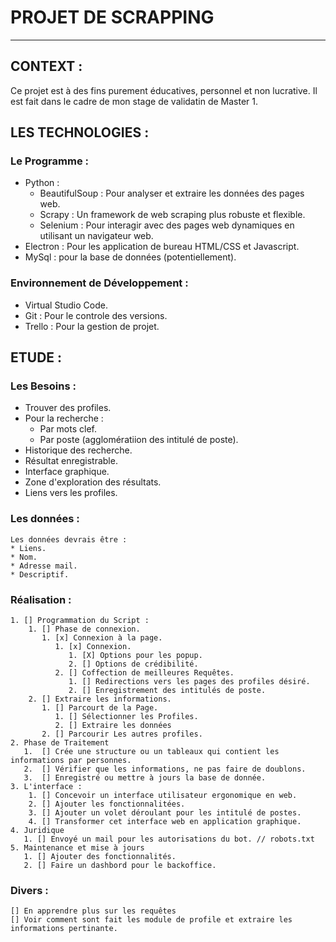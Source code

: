# PROJET DE SCRAPPING
---

## CONTEXT :
  Ce projet est à des fins purement éducatives, personnel et non lucrative. Il est fait dans le cadre de mon stage de validatin de Master 1.

## LES TECHNOLOGIES :
  ### Le Programme :
  + Python : 
    + BeautifulSoup : Pour analyser et extraire les données des pages web.
    + Scrapy : Un framework de web scraping plus robuste et flexible.
    + Selenium : Pour interagir avec des pages web dynamiques en utilisant un navigateur web.
  + Electron : Pour les application de bureau HTML/CSS et Javascript.
  + MySql : pour la base de données (potentiellement).

  ### Environnement de Développement :
  - Virtual Studio Code.
  - Git : Pour le controle des versions.
  - Trello : Pour la gestion de projet.

## ETUDE :
  ### Les Besoins :
  * Trouver des profiles.
  * Pour la recherche :
    * Par mots clef.
    * Par poste (agglomératiion des intitulé de poste).
  * Historique des recherche.
  * Résultat enregistrable.
  * Interface graphique.
  * Zone d'exploration des résultats.
  * Liens vers les profiles.
  
  ### Les données :
    Les données devrais être :
    * Liens.
    * Nom.
    * Adresse mail.
    * Descriptif.

  ### Réalisation :
    1. [] Programmation du Script :
        1. [] Phase de connexion.
           1. [x] Connexion à la page.
              1. [x] Connexion.
                 1. [X] Options pour les popup.
                 2. [] Options de crédibilité.
              2. [] Coffection de meilleures Requêtes.
                 1. [] Redirections vers les pages des profiles désiré.
                 2. [] Enregistrement des intitulés de poste. 
        2. [] Extraire les informations.
           1. [] Parcourt de la Page.
              1. [] Sélectionner les Profiles.
              2. [] Extraire les données
           2. [] Parcourir Les autres profiles. 
    2. Phase de Traitement
       1.  [] Crée une structure ou un tableaux qui contient les informations par personnes.
       2.  [] Vérifier que les informations, ne pas faire de doublons.
       3.  [] Enregistré ou mettre à jours la base de donnée.
    3. L'interface :
        1. [] Concevoir un interface utilisateur ergonomique en web. 
        2. [] Ajouter les fonctionnalitées.
        3. [] Ajouter un volet déroulant pour les intitulé de postes.
        4. [] Transformer cet interface web en application graphique.
    4. Juridique
       1. [] Envoyé un mail pour les autorisations du bot. // robots.txt
    5. Maintenance et mise à jours
       1. [] Ajouter des fonctionnalités.
       2. [] Faire un dashbord pour le backoffice.

  ### Divers :
    [] En apprendre plus sur les requêtes
    [] Voir comment sont fait les module de profile et extraire les informations pertinante. 